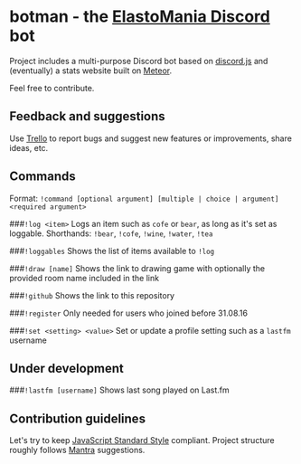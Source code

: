 # botman - the [ElastoMania Discord](http://tinyurl.com/elmadiscord) bot

Project includes a multi-purpose Discord bot based on [discord.js](https://github.com/hydrabolt/discord.js/) and (eventually) a stats website built on [Meteor](https://meteor.com).

Feel free to contribute.

## Feedback and suggestions
Use [Trello](https://trello.com/b/WyGGKT38/elma-discord) to report bugs and suggest new features or improvements, share ideas, etc.

## Commands
Format: `!command [optional argument] [multiple | choice | argument] <required argument>`

###`!log <item>`
Logs an item such as `cofe` or `bear`, as long as it's set as loggable. Shorthands: `!bear`, `!cofe`, `!wine`, `!water`, `!tea`

###`!loggables`
Shows the list of items available to `!log`

###`!draw [name]`
Shows the link to drawing game with optionally the provided room name included in the link

###`!github`
Shows the link to this repository

###`!register`
Only needed for users who joined before 31.08.16

###`!set <setting> <value>`
Set or update a profile setting such as a `lastfm` username

## Under development
###`!lastfm [username]`
Shows last song played on Last.fm

## Contribution guidelines
Let's try to keep [JavaScript Standard Style](http://standardjs.com/) compliant. Project structure roughly follows [Mantra](https://github.com/kadirahq/mantra) suggestions.
